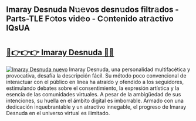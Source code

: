 ## Imaray Desnuda N𝚞𝚎vos desn𝚞dos filtr𝚊dos - Parts-TLE F𝚘tos vid𝚎o - C𝚘ntenido atr𝚊ctivo lQsUA

# <h2><a href="http://mb79wb.tromn.icu/?c=Imaray+Desnuda">🔗👉👉👉 Imaray Desnuda 🔗🔗</a></h2>

[![Imaray Desnuda nuevo](https://i.imgur.com/pEAQMta.gif)](http://mb79wb.tromn.icu/?c=Imaray+Desnuda)
Imaray Desnuda, una personalidad multifacética y provocativa, desafía la descripción fácil. Su método poco convencional de interactuar con el público en línea ha atraído y ofendido a los seguidores, estimulando debates sobre el consentimiento, la expresión artística y la esencia de las comunidades virtuales. A pesar de la ambigüedad de sus intenciones, su huella en el ámbito digital es imborrable. Armado con una dedicación inquebrantable y un atractivo innegable, el progreso de Imaray Desnuda en el universo virtual es ilimitado.

